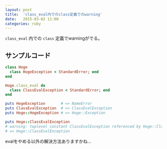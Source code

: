 ```yaml
---
layout: post
title:  'class_eval内でのclass定義でのwarning'
date:   2015-03-02 11:00
categories: ruby
---
```


`class_eval` 内での `class` 定義でwarningがでる。

## サンプルコード

```ruby
class Hoge
  class HogeException < StandardError; end
end

Hoge.class_eval do
  class ClassEvalException < StandardError; end
end

puts HogeException       # => NameError
puts ClassEvalException  # => ClassEvalException
puts Hoge::HogeException # => Hoge::Exception

puts Hoge::ClassEvalException
# warning: toplevel constant ClassEvalException referenced by Hoge::ClassEvalException
# => Hoge::ClassEvalException
```

evalをやめる以外の解決方法ありますかね...
